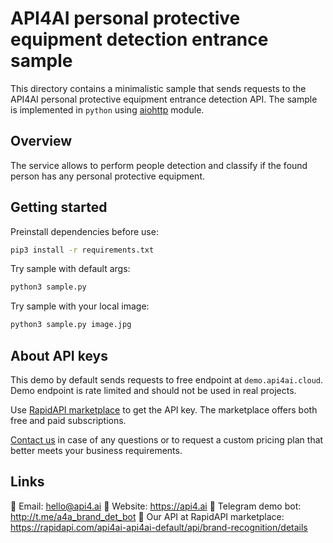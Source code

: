 # API4AI personal protective equipment detection entrance sample

This directory contains a minimalistic sample that sends requests to the API4AI personal protective equipment entrance detection API. The sample is implemented in `python` using [aiohttp](https://pypi.org/project/aiohttp/) module.


## Overview

The service allows to perform people detection and classify if the found person has any personal protective equipment.



## Getting started

Preinstall dependencies before use:

```bash
pip3 install -r requirements.txt
```

Try sample with default args:

```bash
python3 sample.py
```

Try sample with your local image:

```bash
python3 sample.py image.jpg
```


## About API keys

This demo by default sends requests to free endpoint at `demo.api4ai.cloud`.
Demo endpoint is rate limited and should not be used in real projects.

Use [RapidAPI marketplace](https://rapidapi.com/api4ai-api4ai-default/api/brand-recognition/details) to get the API key. The marketplace offers both
free and paid subscriptions.

[Contact us](https://api4.ai/contacts) in case of any questions or to request a custom pricing plan
that better meets your business requirements.


## Links

📩 Email: hello@api4.ai
🔗 Website: https://api4.ai
🤖 Telegram demo bot: http://t.me/a4a_brand_det_bot
🔵 Our API at RapidAPI marketplace: https://rapidapi.com/api4ai-api4ai-default/api/brand-recognition/details
